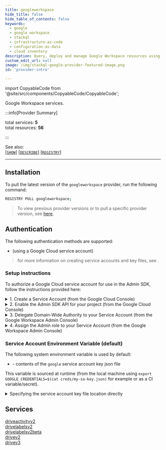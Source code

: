 ```yaml
---
title: googleworkspace
hide_title: false
hide_table_of_contents: false
keywords:
  - google
  - google workspace
  - stackql
  - infrastructure-as-code
  - configuration-as-data
  - cloud inventory
description: Query, deploy and manage Google Workspace resources using SQL
custom_edit_url: null
image: /img/stackql-google-provider-featured-image.png
id: 'provider-intro'

---
```


import CopyableCode from '@site/src/components/CopyableCode/CopyableCode';

Google Workspace services.

:::info[Provider Summary] 

total services: __5__  
total resources: __56__  

:::

See also:   
[[` SHOW `]](https://stackql.io/docs/language-spec/show) [[` DESCRIBE `]](https://stackql.io/docs/language-spec/describe)  [[` REGISTRY `]](https://stackql.io/docs/language-spec/registry)
* * * 

## Installation

To pull the latest version of the `googleworkspace` provider, run the following command:  

```bash
REGISTRY PULL googleworkspace;
```
> To view previous provider versions or to pull a specific provider version, see [here](https://stackql.io/docs/language-spec/registry).  

## Authentication


The following authentication methods are supported:
- <CopyableCode code="service_account" /> (using a Google Cloud service account)

> for more information on creating service accounts and key files, see .

### Setup instructions

To authorize a Google Cloud service account for use in the Admin SDK, follow the instructions provided here:  

<details>

<summary>1. Create a Service Account (from the Google Cloud Console)</summary>

- Create a Google Cloud service account (see [Service accounts overview](https://cloud.google.com/iam/docs/service-account-overview)).
- Download the JSON key file for the service account (see [Service account keys](https://cloud.google.com/iam/docs/service-account-creds#key-types)).
- From the Google Cloud Console, locate and select the service account created, go to __"Details" > "Advanced settings" > "Domain-wide delegation"__. 
- Copy the __"Client ID"__ of the service account to the clipboard.
- Click the __"VIEW GOOGLE WORKSPACE ADMIN CONSOLE"__ link. This will open the Google Workspace Admin Console in a new tab.

</details>

<details>

<summary>2. Enable the Admin SDK API for your project (from the Google Cloud Console)</summary>

- From the Google Cloud Console, in the same project that you created the Service Account in step 1, go to __"APIs & Services" > "Library"__.
- Search for __"Admin SDK API"__ and click on it.
- Click __"Enable"__.

</details>

<details>

<summary>3. Delegate Domain-Wide Authority to your Service Account (from the Google Workspace Admin Console)</summary>

- From the Google Workspace Admin Console, go to __"Security" > "Access and data control" > "API Controls" > "Domain-wide delegation" > "MANAGE DOMAIN-WIDE DELEGATION"__.
- Click __"Add new"__ and paste the __"Client ID"__ of the service account copied to the clipboard in step 1.
- In the __"OAuth scopes"__ field, enter the following scopes: __`https://www.googleapis.com/auth/cloud-platform`__ and __`https://www.googleapis.com/auth/admin.directory.user.readonly`__.
- Click __"Authorise"__.

</details>

<details>

<summary>4. Assign the Admin role to your Service Account (from the Google Workspace Admin Console)</summary>

- From the Google Workspace Admin Console, go to __"Account" > "Admin roles" > "User Management" > "Admins" > "Assign service accounts"__.
- Add the email to the service account created in step 1 and click __"Assign Role"__.  For more information, see [Assigning a role to a service account](https://developers.google.com/workspace/guides/create-credentials#assign_a_role_to_a_service_account).

</details>

### Service Account Environment Variable (default)

The following system environment variable is used by default:  

- <CopyableCode code="GOOGLE_CREDENTIALS" /> - contents of the <code>google</code> service account key json file

This variable is sourced at runtime (from the local machine using `export GOOGLE_CREDENTIALS=$(cat creds/my-sa-key.json)` for example or as a CI variable/secret).

<details>

<summary>Specifying the service account key file location directly</summary>

You can specify the path to the service account key file without using the default environment variable by using the `--auth` flag of the `stackql` program.  For example:  

```bash
AUTH='{ "google": { "type": "service_account",  "credentialsfilepath": "creds/sa-key.json" }}'
stackql shell --auth="${AUTH}"
```

or using PowerShell:  

```powershell
$Auth = "{ 'google': { 'type': 'service_account',  'credentialsfilepath': 'creds/sa-key.json' }}"
stackql.exe shell --auth=$Auth
```

</details>

## Services
<div class="row">
<div class="providerDocColumn">
<a href="/services/driveactivityv2/">driveactivityv2</a><br />
<a href="/services/drivelabelsv2/">drivelabelsv2</a><br />
<a href="/services/drivelabelsv2beta/">drivelabelsv2beta</a><br />
</div>
<div class="providerDocColumn">
<a href="/services/drivev2/">drivev2</a><br />
<a href="/services/drivev3/">drivev3</a><br />
</div>
</div>
